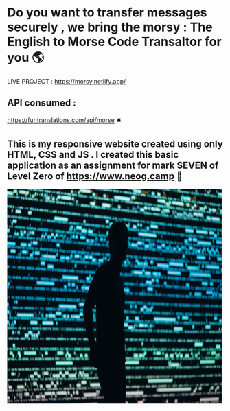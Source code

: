 # Do you want to transfer messages securely , we bring the <b>morsy : The English to Morse Code Transaltor</b> for you 🌎

LIVE PROJECT : https://morsy.netlify.app/

## API consumed : 
https://funtranslations.com/api/morse 🛎️ 


## This is my responsive website created using only HTML, CSS and JS . I created this basic application as an assignment for mark SEVEN of Level Zero of https://www.neog.camp 🚀

<img src="./images/binary.jpg" width="500px" height="500px" >
